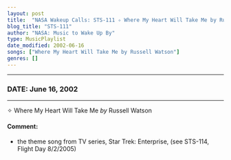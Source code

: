 ```yaml
---
layout: post
title:  "NASA Wakeup Calls: STS-111 ✧ Where My Heart Will Take Me by Russell Watson ✫ June 16, 2002"
blog_title: "STS-111"
author: "NASA: Music to Wake Up By"
type: MusicPlaylist
date_modified: 2002-06-16
songs: ["Where My Heart Will Take Me by Russell Watson"]
genres: []
---
```


----
### DATE: June 16, 2002
----
✧ Where My Heart Will Take Me *by* Russell Watson  

#### Comment:
* the theme song from TV series, Star Trek: Enterprise, (see STS-114, Flight Day 8/2/2005)



<br/>
<center>
	<a target="_blank"
	   href="https://twitter.com/intent/tweet?hashtags=Space,NASA,Playlist,NASAWakeupCalls,SpaceProgram&text=🚀 {{ page.author}}, '{{ page.songs.first }}' {{ page.title }}, {{ site.url }}{{ page.url }}&via=nasawakeupcalls"><i class="fab fa-twitter" title="Tweet this page" alt="Tweet this page" style="font-size: 1.3em;"></i></a>
	&nbsp; 	<i class="fas fa-user-astronaut" style="font-size: 1.5em;"></i> &nbsp;
    <a id="custom_amazon_link"
       type="amzn" search="#"
       category="popular music">
    <i class="fab fa-amazon" style="font-size: 1.3em;"></i></a>
</center>

<!-- Randomly resolve an individual entry from a song array -->
<script src="/assets/javascript/seedrandom.min.js"></script>
<script>
  var wake_me_up = ["Where My Heart Will Take Me by Russell Watson"];
  var prng = new Math.seedrandom();
  function randomSong() {
    song = wake_me_up[Math.floor(Math.random() * wake_me_up.length)];
    var amazon_link = document.getElementById("custom_amazon_link");
    amazon_link.setAttribute("search", song);
  }
  window.onload = randomSong();
</script>
